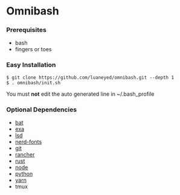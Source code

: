 # Omnibash #

### Prerequisites ###
- bash
- fingers or toes

### Easy Installation ###
```
$ git clone https://github.com/luaneyed/omnibash.git --depth 1
$ . omnibash/init.sh
```
You must **not** edit the auto generated line in ~/.bash_profile

### Optional Dependencies ###
- [bat](https://github.com/sharkdp/bat/blob/master/README.md#installation)
- [exa](https://github.com/ogham/exa/blob/master/README.md#installation)
- [lsd](https://github.com/Peltoche/lsd/blob/master/README.md#installation)
- [nerd-fonts](https://github.com/ryanoasis/nerd-fonts/blob/master/readme.md#font-installation)
- [git](https://git-scm.com/downloads)
- [rancher](https://github.com/rancher-sandbox/rancher-desktop/releases)
- [rust](https://www.rust-lang.org/tools/install)
- [node](https://github.com/Schniz/fnm/blob/master/README.md#installation)
- [python](https://www.python.org/downloads/)
- [yarn](https://yarnpkg.com/en/docs/install)
- tmux

